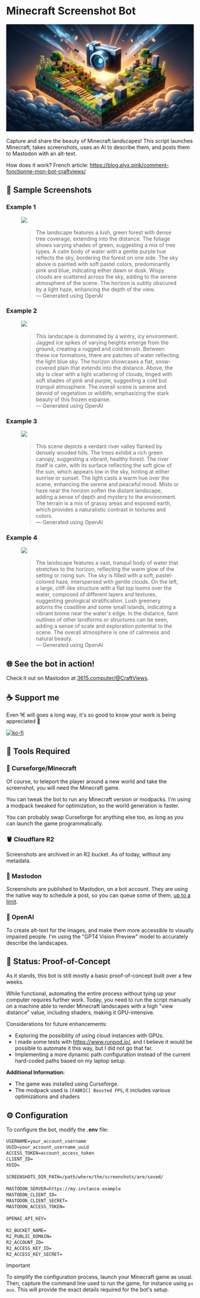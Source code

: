 # Minecraft Screenshot Bot

![Minecraft Screenshot Bot Banner](./docs/img/banner.png)

Capture and share the beauty of Minecraft landscapes! This script launches Minecraft, takes screenshots, uses an AI to describe them, and posts them to Mastodon with an alt-text.

How does it work? French article: https://blog.alyx.pink/comment-fonctionne-mon-bot-craftviews/

## 📸 Sample Screenshots

### Example 1

 <figure>
    <img src="./docs/img/screenshot_01.png">
    <blockquote>
        <figcaption>The landscape features a lush, green forest with dense tree coverage, extending into the distance. The foliage shows varying shades of green, suggesting a mix of tree types. A calm body of water with a gentle purple hue reflects the sky, bordering the forest on one side. The sky above is painted with soft pastel colors, predominantly pink and blue, indicating either dawn or dusk. Wispy clouds are scattered across the sky, adding to the serene atmosphere of the scene. The horizon is subtly obscured by a light haze, enhancing the depth of the view.</figcaption>
        <footer>— Generated using OpenAI</cite>
    </blockquote>
</figure>

### Example 2

 <figure>
    <img src="./docs/img/screenshot_02.png">
    <blockquote>
        <figcaption>This landscape is dominated by a wintry, icy environment. Jagged ice spikes of varying heights emerge from the ground, creating a rugged and cold terrain. Between these ice formations, there are patches of water reflecting the light blue sky. The horizon showcases a flat, snow-covered plain that extends into the distance. Above, the sky is clear with a light scattering of clouds, tinged with soft shades of pink and purple, suggesting a cold but tranquil atmosphere. The overall scene is serene and devoid of vegetation or wildlife, emphasizing the stark beauty of this frozen expanse.</figcaption>
        <footer>— Generated using OpenAI</cite>
    </blockquote>
</figure>

### Example 3

 <figure>
    <img src="./docs/img/screenshot_03.png">
    <blockquote>
        <figcaption>This scene depicts a verdant river valley flanked by densely wooded hills. The trees exhibit a rich green canopy, suggesting a vibrant, healthy forest. The river itself is calm, with its surface reflecting the soft glow of the sun, which appears low in the sky, hinting at either sunrise or sunset. The light casts a warm hue over the scene, enhancing the serene and peaceful mood. Mists or haze near the horizon soften the distant landscape, adding a sense of depth and mystery to the environment. The terrain is a mix of grassy areas and exposed earth, which provides a naturalistic contrast in textures and colors.</figcaption>
        <footer>— Generated using OpenAI</cite>
    </blockquote>
</figure>

### Example 4

 <figure>
    <img src="./docs/img/screenshot_04.png">
    <blockquote>
        <figcaption>The landscape features a vast, tranquil body of water that stretches to the horizon, reflecting the warm glow of the setting or rising sun. The sky is filled with a soft, pastel-colored haze, interspersed with gentle clouds. On the left, a large, cliff-like structure with a flat top looms over the water, composed of different layers and textures, suggesting geological stratification. Lush greenery adorns the coastline and some small islands, indicating a vibrant biome near the water's edge. In the distance, faint outlines of other landforms or structures can be seen, adding a sense of scale and exploration potential to the scene. The overall atmosphere is one of calmness and natural beauty.</figcaption>
        <footer>— Generated using OpenAI</cite>
    </blockquote>
</figure>

## 🌐 See the bot in action!

Check it out on Mastodon at [3615.computer/@CraftViews](https://3615.computer/@CraftViews/).

## ☕ Support me

Even 1€ will goes a long way, it's so good to know your work is being appreciated 🥺

[![ko-fi](https://ko-fi.com/img/githubbutton_sm.svg)](https://ko-fi.com/E1E6U8W0G)

## 🧰 Tools Required

### 🧱 Curseforge/Minecraft

Of course, to teleport the player around a new world and take the screenshot, you will need the Minecraft game.

You can tweak the bot to run any Minecraft version or modpacks. I'm using a modpack tweaked for optimization, so the world generation is faster.

You can probably swap Curseforge for anything else too, as long as you can launch the game programmatically.

### 🪣 Cloudflare R2

Screenshots are archived in an R2 bucket. As of today, without any metadata.

### 🐘 Mastodon

Screenshots are published to Mastodon, on a bot account. They are using the native way to schedule a post, so you can queue some of them, [up to a limit](https://github.com/mastodon/mastodon/blob/e8605a69d22e369e34914548338c15c053db9667/app/models/scheduled_status.rb#L16-L17).

### 🥽 OpenAI

To create alt-text for the images, and make them more accessible to visually impaired people. I'm using the "GPT4 Vision Preview" model to accurately describe the landscapes.

## 🚧 Status: Proof-of-Concept

As it stands, this bot is still mostly a basic proof-of-concept built over a few weeks.

While functional, automating the entire process without tying up your computer requires further work. Today, you need to run the script manually on a machine able to render Minecraft landscapes with a high "view distance" value, including shaders, making it GPU-intensive.

Considerations for future enhancements:

- Exploring the possibility of using cloud instances with GPUs.
- I made some tests with https://www.runpod.io/, and I believe it would be possible to automate it this way, but I did not go that far.
- Implementing a more dynamic path configuration instead of the current hard-coded paths based on my laptop setup.

**Additional Information:**

- The game was installed using Curseforge.
- The modpack used is `[FABRIC] Boosted FPS`, it includes various optimizations and shaders

## ⚙️ Configuration

To configure the bot, modify the **.env** file:

```
USERNAME=your_account_username
UUID=your_account_username_uuid
ACCESS_TOKEN=account_access_token
CLIENT_ID=
XUID=

SCREENSHOTS_DIR_PATH=/path/where/the/screenshots/are/saved/

MASTODON_SERVER=https://my.instance.example
MASTODON_CLIENT_ID=
MASTODON_CLIENT_SECRET=
MASTODON_ACCESS_TOKEN=

OPENAI_API_KEY=

R2_BUCKET_NAME=
R2_PUBLIC_DOMAIN=
R2_ACCOUNT_ID=
R2_ACCESS_KEY_ID=
R2_ACCESS_KEY_SECRET=

```

> [!IMPORTANT]
> To simplify the configuration process, launch your Minecraft game as usual. Then, capture the command line used to run the game, for instance using `ps aux`. This will provide the exact details required for the bot's setup.
